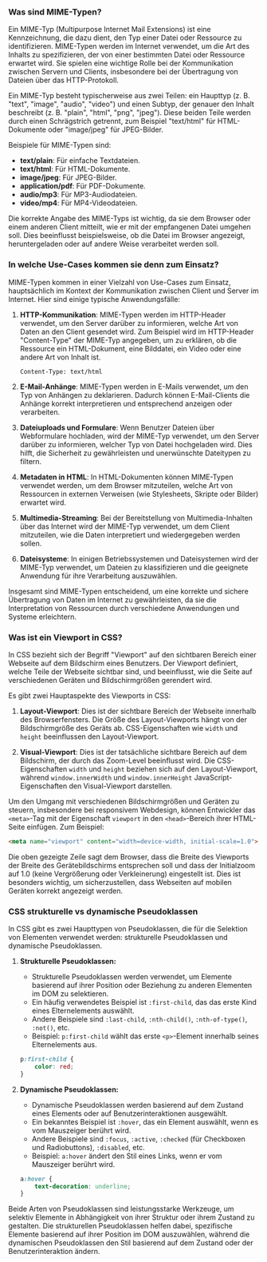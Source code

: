 ### Was sind MIME-Typen?

Ein MIME-Typ (Multipurpose Internet Mail Extensions) ist eine Kennzeichnung, die dazu dient, den Typ einer Datei oder Ressource zu identifizieren. MIME-Typen werden im Internet verwendet, um die Art des Inhalts zu spezifizieren, der von einer bestimmten Datei oder Ressource erwartet wird. Sie spielen eine wichtige Rolle bei der Kommunikation zwischen Servern und Clients, insbesondere bei der Übertragung von Dateien über das HTTP-Protokoll.

Ein MIME-Typ besteht typischerweise aus zwei Teilen: ein Haupttyp (z. B. "text", "image", "audio", "video") und einen Subtyp, der genauer den Inhalt beschreibt (z. B. "plain", "html", "png", "jpeg"). Diese beiden Teile werden durch einen Schrägstrich getrennt, zum Beispiel "text/html" für HTML-Dokumente oder "image/jpeg" für JPEG-Bilder.

Beispiele für MIME-Typen sind:

- **text/plain**: Für einfache Textdateien.
- **text/html**: Für HTML-Dokumente.
- **image/jpeg**: Für JPEG-Bilder.
- **application/pdf**: Für PDF-Dokumente.
- **audio/mp3**: Für MP3-Audiodateien.
- **video/mp4**: Für MP4-Videodateien.

Die korrekte Angabe des MIME-Typs ist wichtig, da sie dem Browser oder einem anderen Client mitteilt, wie er mit der empfangenen Datei umgehen soll. Dies beeinflusst beispielsweise, ob die Datei im Browser angezeigt, heruntergeladen oder auf andere Weise verarbeitet werden soll.

### In welche Use-Cases kommen sie denn zum Einsatz?

MIME-Typen kommen in einer Vielzahl von Use-Cases zum Einsatz, hauptsächlich im Kontext der Kommunikation zwischen Client und Server im Internet. Hier sind einige typische Anwendungsfälle:

1. **HTTP-Kommunikation**: MIME-Typen werden im HTTP-Header verwendet, um den Server darüber zu informieren, welche Art von Daten an den Client gesendet wird. Zum Beispiel wird im HTTP-Header "Content-Type" der MIME-Typ angegeben, um zu erklären, ob die Ressource ein HTML-Dokument, eine Bilddatei, ein Video oder eine andere Art von Inhalt ist.

   ```http
   Content-Type: text/html
   ```

2. **E-Mail-Anhänge**: MIME-Typen werden in E-Mails verwendet, um den Typ von Anhängen zu deklarieren. Dadurch können E-Mail-Clients die Anhänge korrekt interpretieren und entsprechend anzeigen oder verarbeiten.

3. **Dateiuploads und Formulare**: Wenn Benutzer Dateien über Webformulare hochladen, wird der MIME-Typ verwendet, um den Server darüber zu informieren, welcher Typ von Datei hochgeladen wird. Dies hilft, die Sicherheit zu gewährleisten und unerwünschte Dateitypen zu filtern.

4. **Metadaten in HTML**: In HTML-Dokumenten können MIME-Typen verwendet werden, um dem Browser mitzuteilen, welche Art von Ressourcen in externen Verweisen (wie Stylesheets, Skripte oder Bilder) erwartet wird.

5. **Multimedia-Streaming**: Bei der Bereitstellung von Multimedia-Inhalten über das Internet wird der MIME-Typ verwendet, um dem Client mitzuteilen, wie die Daten interpretiert und wiedergegeben werden sollen.

6. **Dateisysteme**: In einigen Betriebssystemen und Dateisystemen wird der MIME-Typ verwendet, um Dateien zu klassifizieren und die geeignete Anwendung für ihre Verarbeitung auszuwählen.

Insgesamt sind MIME-Typen entscheidend, um eine korrekte und sichere Übertragung von Daten im Internet zu gewährleisten, da sie die Interpretation von Ressourcen durch verschiedene Anwendungen und Systeme erleichtern.

### Was ist ein Viewport in CSS?

In CSS bezieht sich der Begriff "Viewport" auf den sichtbaren Bereich einer Webseite auf dem Bildschirm eines Benutzers. Der Viewport definiert, welche Teile der Webseite sichtbar sind, und beeinflusst, wie die Seite auf verschiedenen Geräten und Bildschirmgrößen gerendert wird.

Es gibt zwei Hauptaspekte des Viewports in CSS:

1. **Layout-Viewport**: Dies ist der sichtbare Bereich der Webseite innerhalb des Browserfensters. Die Größe des Layout-Viewports hängt von der Bildschirmgröße des Geräts ab. CSS-Eigenschaften wie `width` und `height` beeinflussen den Layout-Viewport.

2. **Visual-Viewport**: Dies ist der tatsächliche sichtbare Bereich auf dem Bildschirm, der durch das Zoom-Level beeinflusst wird. Die CSS-Eigenschaften `width` und `height` beziehen sich auf den Layout-Viewport, während `window.innerWidth` und `window.innerHeight` JavaScript-Eigenschaften den Visual-Viewport darstellen.

Um den Umgang mit verschiedenen Bildschirmgrößen und Geräten zu steuern, insbesondere bei responsivem Webdesign, können Entwickler das `<meta>`-Tag mit der Eigenschaft `viewport` in den `<head>`-Bereich ihrer HTML-Seite einfügen. Zum Beispiel:

```html
<meta name="viewport" content="width=device-width, initial-scale=1.0">
```

Die oben gezeigte Zeile sagt dem Browser, dass die Breite des Viewports der Breite des Gerätebildschirms entsprechen soll und dass der Initialzoom auf 1.0 (keine Vergrößerung oder Verkleinerung) eingestellt ist. Dies ist besonders wichtig, um sicherzustellen, dass Webseiten auf mobilen Geräten korrekt angezeigt werden.

### CSS strukturelle vs dynamische Pseudoklassen

In CSS gibt es zwei Haupttypen von Pseudoklassen, die für die Selektion von Elementen verwendet werden: strukturelle Pseudoklassen und dynamische Pseudoklassen.

1. **Strukturelle Pseudoklassen:**
   - Strukturelle Pseudoklassen werden verwendet, um Elemente basierend auf ihrer Position oder Beziehung zu anderen Elementen im DOM zu selektieren.
   - Ein häufig verwendetes Beispiel ist `:first-child`, das das erste Kind eines Elternelements auswählt.
   - Andere Beispiele sind `:last-child`, `:nth-child()`, `:nth-of-type()`, `:not()`, etc.
   - Beispiel: `p:first-child` wählt das erste `<p>`-Element innerhalb seines Elternelements aus.

   ```css
   p:first-child {
       color: red;
   }
   ```

2. **Dynamische Pseudoklassen:**
   - Dynamische Pseudoklassen werden basierend auf dem Zustand eines Elements oder auf Benutzerinteraktionen ausgewählt.
   - Ein bekanntes Beispiel ist `:hover`, das ein Element auswählt, wenn es vom Mauszeiger berührt wird.
   - Andere Beispiele sind `:focus`, `:active`, `:checked` (für Checkboxen und Radiobuttons), `:disabled`, etc.
   - Beispiel: `a:hover` ändert den Stil eines Links, wenn er vom Mauszeiger berührt wird.

   ```css
   a:hover {
       text-decoration: underline;
   }
   ```

Beide Arten von Pseudoklassen sind leistungsstarke Werkzeuge, um selektiv Elemente in Abhängigkeit von ihrer Struktur oder ihrem Zustand zu gestalten. Die strukturellen Pseudoklassen helfen dabei, spezifische Elemente basierend auf ihrer Position im DOM auszuwählen, während die dynamischen Pseudoklassen den Stil basierend auf dem Zustand oder der Benutzerinteraktion ändern.


